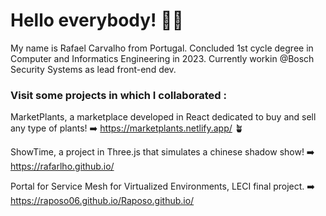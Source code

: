 # Hello everybody! 👋🏼
My name is Rafael Carvalho from Portugal. 
Concluded 1st cycle degree in Computer and Informatics Engineering in 2023.
Currently workin @Bosch Security Systems as lead front-end dev.

### Visit some projects in which I collaborated :
MarketPlants, a marketplace developed in React dedicated to buy and sell any type of plants! ➡️ https://marketplants.netlify.app/ 🪴

ShowTime, a project in Three.js that simulates a chinese shadow show! ➡️ https://rafarlho.github.io/

Portal for Service Mesh for Virtualized Environments, LECI final project. ➡️ https://raposo06.github.io/Raposo.github.io/



<!--
**rafarlho/rafarlho** is a ✨ _special_ ✨ repository because its `README.md` (this file) appears on your GitHub profile.

Here are some ideas to get you started:

- 🔭 I’m currently working on ...
- 🌱 I’m currently learning ...
- 👯 I’m looking to collaborate on ...
- 🤔 I’m looking for help with ...
- 💬 Ask me about ...
- 📫 How to reach me: ...
- 😄 Pronouns: ...
- ⚡ Fun fact: ...
-->

